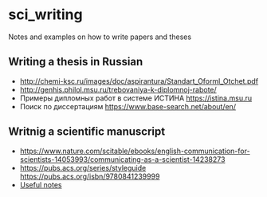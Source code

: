 # sci_writing
Notes and examples on how to write papers and theses

## Writing a thesis in Russian
- http://chemi-ksc.ru/images/doc/aspirantura/Standart_Oforml_Otchet.pdf
- http://genhis.philol.msu.ru/trebovaniya-k-diplomnoj-rabote/
- Примеры дипломных работ в системе ИСТИНА https://istina.msu.ru
- Поиск по диссертациям https://www.base-search.net/about/en/


## Writnig a scientific manuscript

- https://www.nature.com/scitable/ebooks/english-communication-for-scientists-14053993/communicating-as-a-scientist-14238273
- https://pubs.acs.org/series/styleguide https://pubs.acs.org/isbn/9780841239999
- [Useful notes](https://www.dropbox.com/s/umrze0swj9krwrzq/W%26P_booklet_9-1-16.pdf?dl=0)
